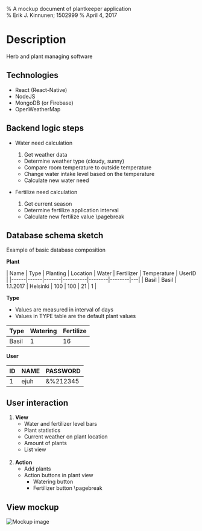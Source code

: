 % A mockup document of plantkeeper application  
% Erik J. Kinnunen; 1502999
% April 4, 2017

Description
===========
Herb and plant managing software


Technologies
------------
  * React (React-Native)
  * NodeJS
  * MongoDB (or Firebase)
  * OpenWeatherMap

Backend logic steps
-------------------
  * Water need calculation
      1. Get weather data
      * Determine weather type (cloudy, sunny)
      * Compare room temperature to outside temperature
      * Change water intake level based on the temperature
      * Calculate new water need


  * Fertilize need calculation
      1. Get current season
      * Determine fertilize application interval
      * Calculate new fertilize value
\pagebreak

Database schema sketch
----------------------

Example of basic database composition

  **Plant**  

  | Name | Type | Planting | Location | Water | Fertilizer | Temperature | UserID |
  |------|------|-------|----------|--------|--------|---|
  | Basil | Basil | 1.1.2017 | Helsinki | 100 | 100 | 21 | 1 |

  **Type**

  * Values are measured in interval of days  
  * Values in TYPE table are the default plant values

  | Type | Watering | Fertilize |
  |------|----------|-------------|
  | Basil| 1        | 16          |

  **User**

  | ID | NAME | PASSWORD |
  |----|------|----------|
  | 1  | ejuh | &%212345 |

User interaction
----------------

  1. __View__
      * Water and fertilizer level bars
      * Plant statistics
      * Current weather on plant location
      * Amount of plants
      * List view<br><br>
  2. __Action__
      * Add plants
      * Action buttons in plant view
          * Watering button
          * Fertilizer button
\pagebreak

View mockup
------
![Mockup image](http://erikjuhani.com/img/plantkeeper.png "Mockup")
